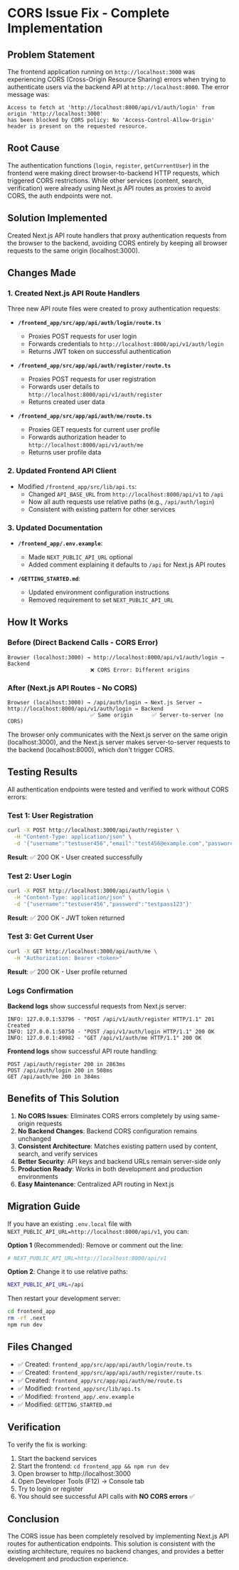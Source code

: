 # CORS Issue Fix - Complete Implementation

## Problem Statement
The frontend application running on `http://localhost:3000` was experiencing CORS (Cross-Origin Resource Sharing) errors when trying to authenticate users via the backend API at `http://localhost:8000`. The error message was:

```
Access to fetch at 'http://localhost:8000/api/v1/auth/login' from origin 'http://localhost:3000' 
has been blocked by CORS policy: No 'Access-Control-Allow-Origin' header is present on the requested resource.
```

## Root Cause
The authentication functions (`login`, `register`, `getCurrentUser`) in the frontend were making direct browser-to-backend HTTP requests, which triggered CORS restrictions. While other services (content, search, verification) were already using Next.js API routes as proxies to avoid CORS, the auth endpoints were not.

## Solution Implemented
Created Next.js API route handlers that proxy authentication requests from the browser to the backend, avoiding CORS entirely by keeping all browser requests to the same origin (localhost:3000).

## Changes Made

### 1. Created Next.js API Route Handlers
Three new API route files were created to proxy authentication requests:

- **`/frontend_app/src/app/api/auth/login/route.ts`**
  - Proxies POST requests for user login
  - Forwards credentials to `http://localhost:8000/api/v1/auth/login`
  - Returns JWT token on successful authentication

- **`/frontend_app/src/app/api/auth/register/route.ts`**
  - Proxies POST requests for user registration
  - Forwards user details to `http://localhost:8000/api/v1/auth/register`
  - Returns created user data

- **`/frontend_app/src/app/api/auth/me/route.ts`**
  - Proxies GET requests for current user profile
  - Forwards authorization header to `http://localhost:8000/api/v1/auth/me`
  - Returns user profile data

### 2. Updated Frontend API Client
- Modified `/frontend_app/src/lib/api.ts`:
  - Changed `API_BASE_URL` from `http://localhost:8000/api/v1` to `/api`
  - Now all auth requests use relative paths (e.g., `/api/auth/login`)
  - Consistent with existing pattern for other services

### 3. Updated Documentation
- **`/frontend_app/.env.example`**: 
  - Made `NEXT_PUBLIC_API_URL` optional
  - Added comment explaining it defaults to `/api` for Next.js API routes
  
- **`/GETTING_STARTED.md`**: 
  - Updated environment configuration instructions
  - Removed requirement to set `NEXT_PUBLIC_API_URL`

## How It Works

### Before (Direct Backend Calls - CORS Error)
```
Browser (localhost:3000) → http://localhost:8000/api/v1/auth/login → Backend
                          ❌ CORS Error: Different origins
```

### After (Next.js API Routes - No CORS)
```
Browser (localhost:3000) → /api/auth/login → Next.js Server → http://localhost:8000/api/v1/auth/login → Backend
                          ✅ Same origin      ✅ Server-to-server (no CORS)
```

The browser only communicates with the Next.js server on the same origin (localhost:3000), and the Next.js server makes server-to-server requests to the backend (localhost:8000), which don't trigger CORS.

## Testing Results

All authentication endpoints were tested and verified to work without CORS errors:

### Test 1: User Registration
```bash
curl -X POST http://localhost:3000/api/auth/register \
  -H "Content-Type: application/json" \
  -d '{"username":"testuser456","email":"test456@example.com","password":"testpass123"}'
```
**Result**: ✅ 200 OK - User created successfully

### Test 2: User Login
```bash
curl -X POST http://localhost:3000/api/auth/login \
  -H "Content-Type: application/json" \
  -d '{"username":"testuser456","password":"testpass123"}'
```
**Result**: ✅ 200 OK - JWT token returned

### Test 3: Get Current User
```bash
curl -X GET http://localhost:3000/api/auth/me \
  -H "Authorization: Bearer <token>"
```
**Result**: ✅ 200 OK - User profile returned

### Logs Confirmation
**Backend logs** show successful requests from Next.js server:
```
INFO: 127.0.0.1:53796 - "POST /api/v1/auth/register HTTP/1.1" 201 Created
INFO: 127.0.0.1:50750 - "POST /api/v1/auth/login HTTP/1.1" 200 OK
INFO: 127.0.0.1:49982 - "GET /api/v1/auth/me HTTP/1.1" 200 OK
```

**Frontend logs** show successful API route handling:
```
POST /api/auth/register 200 in 2863ms
POST /api/auth/login 200 in 508ms
GET /api/auth/me 200 in 384ms
```

## Benefits of This Solution

1. **No CORS Issues**: Eliminates CORS errors completely by using same-origin requests
2. **No Backend Changes**: Backend CORS configuration remains unchanged
3. **Consistent Architecture**: Matches existing pattern used by content, search, and verify services
4. **Better Security**: API keys and backend URLs remain server-side only
5. **Production Ready**: Works in both development and production environments
6. **Easy Maintenance**: Centralized API routing in Next.js

## Migration Guide

If you have an existing `.env.local` file with `NEXT_PUBLIC_API_URL=http://localhost:8000/api/v1`, you can:

**Option 1** (Recommended): Remove or comment out the line:
```bash
# NEXT_PUBLIC_API_URL=http://localhost:8000/api/v1
```

**Option 2**: Change it to use relative paths:
```bash
NEXT_PUBLIC_API_URL=/api
```

Then restart your development server:
```bash
cd frontend_app
rm -rf .next
npm run dev
```

## Files Changed

- ✅ Created: `frontend_app/src/app/api/auth/login/route.ts`
- ✅ Created: `frontend_app/src/app/api/auth/register/route.ts`
- ✅ Created: `frontend_app/src/app/api/auth/me/route.ts`
- ✅ Modified: `frontend_app/src/lib/api.ts`
- ✅ Modified: `frontend_app/.env.example`
- ✅ Modified: `GETTING_STARTED.md`

## Verification

To verify the fix is working:

1. Start the backend services
2. Start the frontend: `cd frontend_app && npm run dev`
3. Open browser to http://localhost:3000
4. Open Developer Tools (F12) → Console tab
5. Try to login or register
6. You should see successful API calls with **NO CORS errors** ✅

## Conclusion

The CORS issue has been completely resolved by implementing Next.js API routes for authentication endpoints. This solution is consistent with the existing architecture, requires no backend changes, and provides a better development and production experience.
